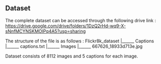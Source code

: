 ## Dataset

The complete dataset can be accessed through the following drive link :
https://drive.google.com/drive/folders/1DzQ2rHd-wq9-X-sNnfMCYNSKMOlPq4A5?usp=sharing

The structure of the file is as follows :
Flickr8k_dataset
|______ Captions
        |______ captions.txt
|______ Images
        |______ 667626_18933d713e.jpg
        
Dataset consists of 8112 images and 5 captions for each image.
